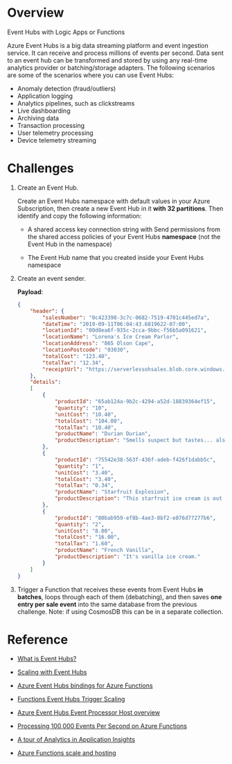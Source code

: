 # Overview
Event Hubs with Logic Apps or Functions

Azure Event Hubs is a big data streaming platform and event ingestion service. It can receive and process millions of events per second. Data sent to an event hub can be transformed and stored by using any real-time analytics provider or batching/storage adapters.  The following scenarios are some of the scenarios where you can use Event Hubs:

* Anomaly detection (fraud/outliers)
* Application logging
* Analytics pipelines, such as clickstreams
* Live dashboarding
* Archiving data
* Transaction processing
* User telemetry processing
* Device telemetry streaming

# Challenges

1. Create an Event Hub.

    Create an Event Hubs namespace with default values in your Azure
    Subscription, then create a new Event Hub in it **with 32 partitions**.
    Then identify and copy the following information:

    * A shared access key connection string with Send permissions from the
    shared access policies of your Event Hubs **namespace** (not the Event
    Hub in the namespace)

    * The Event Hub name that you created inside your Event Hubs namespace

2. Create an event sender.

    **Payload**:

    ```JSON
    {
        "header": {
            "salesNumber": "0c423398-3c7c-0682-7519-4701c445ed7a",
            "dateTime": "2019-09-11T06:04:43.6819622-07:00",
            "locationId": "00d8ea6f-935c-2cca-9bbc-f56b5a091621",
            "locationName": "Lorena's Ice Cream Parlor",
            "locationAddress": "865 Olson Cape",
            "locationPostcode": "03030",
            "totalCost": "123.40",
            "totalTax": "12.34",
            "receiptUrl": "https://serverlessohsales.blob.core.windows.net/TheReceipt.pdf"
        },
        "details":
        [
            {
                "productId": "65ab124a-9b2c-4294-a52d-18839364ef15",
                "quantity": "10",
                "unitCost": "10.40",
                "totalCost": "104.00",
                "totalTax": "10.40",
                "productName": "Durian Durian",
                "productDescription": "Smells suspect but tastes... also suspect."
            },
            {
                "productId": "75542e38-563f-436f-adeb-f426f1dabb5c",
                "quantity": "1",
                "unitCost": "3.40",
                "totalCost": "3.40",
                "totalTax": "0.34",
                "productName": "Starfruit Explosion",
                "productDescription": "This starfruit ice cream is out of this world!"
            },
            {
                "productId": "80bab959-ef8b-4ae3-8bf2-e876d77277b6",
                "quantity": "2",
                "unitCost": "8.00",
                "totalCost": "16.00",
                "totalTax": "1.60",
                "productName": "French Vanilla",
                "productDescription": "It's vanilla ice cream."
            }
        ]
    }
    ```

2. Trigger a Function that receives these events from Event Hubs **in batches**, loops through each of them (debatching), and then saves **one entry per sale event** into the same database from the previous challenge. Note: if using CosmosDB this can be in a separate collection.

# Reference

* [What is Event Hubs?](https://docs.microsoft.com/en-us/azure/event-hubs/event-hubs-about)

* [Scaling with Event Hubs](https://docs.microsoft.com/azure/event-hubs/event-hubs-scalability)

* [Azure Event Hubs bindings for Azure Functions](https://docs.microsoft.com/azure/azure-functions/functions-bindings-event-hubs)

* [Functions Event Hubs Trigger Scaling](https://docs.microsoft.com/azure/azure-functions/functions-bindings-event-hubs#trigger---scaling)

* [Azure Event Hubs Event Processor Host overview](https://docs.microsoft.com/azure/event-hubs/event-hubs-event-processor-host)

* [Processing 100,000 Events Per Second on Azure Functions](https://blogs.msdn.microsoft.com/appserviceteam/2017/09/19/processing-100000-events-per-second-on-azure-functions/)

* [A tour of Analytics in Application Insights](https://docs.microsoft.com/azure/application-insights/app-insights-analytics-tour)

* [Azure Functions scale and hosting](https://docs.microsoft.com/azure/azure-functions/functions-scale)